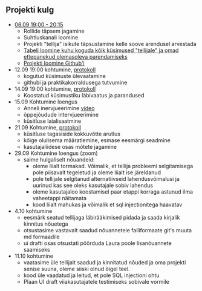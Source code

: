 ## Projekti kulg

- [06.09 19:00 - 20:15](https://github.com/tluhk/rif20-valikpraktika-2/blob/master/kohtumiste_protokollid/06.09.2022.pdf)
  - Rollide täpsem jagamine
  - Suhtluskanali loomine
  - Projekti "tellija" isikute täpsustamine kelle soove arendusel arvestada
  - [Tabeli loomine kuhu koguda kõik küsimused "tellijale" ja omad ettepanekud olemasoleva parendamiseks](https://docs.google.com/spreadsheets/d/1iu_A5qDSvRVErqqxKL6EWfPgrbVniS1c9DoyftWvWDA/edit?usp=sharing)
  - [Projekti loomine Github'i](https://github.com/orgs/tluhk/projects/8)
- 12.09 19:00 kohtumine, [protokoll](https://github.com/tluhk/rif20-valikpraktika-2/blob/master/kohtumiste_protokollid/12.09.2022.pdf)
  - kogutud küsimuste ülevaatamine
  - githubi ja praktikakorraldusega tutvumine
- 14.09 19:00 kohtumine, [protokoll](https://github.com/tluhk/rif20-valikpraktika-2/blob/master/kohtumiste_protokollid/14.09.2022.md)
  - Koostatud küsimustiku läbivaatus ja parandused
- 15.09 Kohtumine loengus
  - Anneli inervjueerimine [video](https://www.dropbox.com/s/avor6ugwucrtcjj/VID_20220915_152207.mp4?dl=0)
  - õppejõudude intervjueerimine
  - küsitluse laialisaatmine
- 21.09 Kohtumine, [protokoll](https://github.com/tluhk/rif20-valikpraktika-2/blob/master/kohtumiste_protokollid/21.09.2022.md) 
  - küsitluse tagasiside kokkuvõtte arutlus
  - kõige olulisema määratlemine, esmase eesmärgi seadmine
  - kasutajaliidese osas mõtete jagamine
- 29.09 Kohtumine loengus (zoom)
  - saime hulgaliselt nõuandeid:
    -  oleme liialt tormakad. Võimalik, et tellija probleemi selgitamisega pole piisavalt tegeletud ja oleme liialt ise järeldanud 
    -  pole tellijale selgitanud alternatiivseid lahendusvõimalusi ja uurinud kas see oleks kasutajale sobiv lahendus
    -  oleme kasutajaloo koostamisel paar etappi korraga astunud ilma vaheetappi näitamata
    -  kood liialt mahukas ja võimalik et sql injectionitega haavatav
- 4.10 kohtumine
  - eesmärk seatud tellijaga läbirääkimised pidada ja saada kirjalik kinnitus nõuetega
  - otsustasime vastavalt saadud nõuannetele failiformaate git's muuta md formaadile
  - ui drafti osas otsustati pöörduda Laura poole lisanõuannete saamiseks    
- 11.10 kohtumine
  - vaatasime üle tellijalt saadud ja kinnitatud nõuded ja oma projekti senise suuna, oleme siiski olnud õigel teel.
  - kood üle vaadatud ja leitud, et pole SQL injectioni ohtu
  - Plaan UI draft viiakasutajatele testimiseks sobivale vormile
